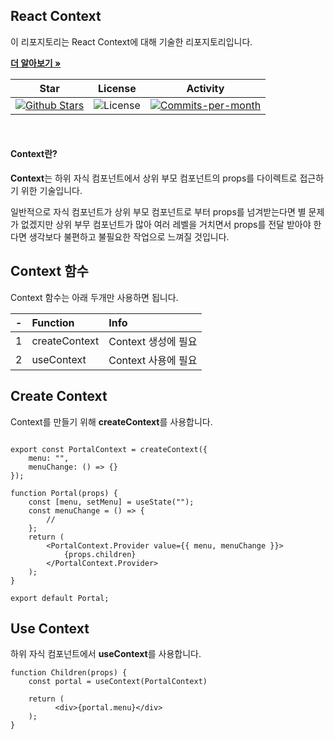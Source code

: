 ## React Context

이 리포지토리는 React Context에 대해 기술한 리포지토리입니다. <br />

<a href="https://github.com/devncore/devncore"><strong>더 알아보기 »</strong></a>
 
| Star | License | Activity |
|:----:|:-------:|:--------:|
| <a href="https://github.com/devncore/docs/stargazers"><img src="https://img.shields.io/github/stars/devncore/docs" alt="Github Stars"></a> | <img src="https://img.shields.io/github/license/devncore/docs" alt="License"> | <a href="https://github.com/devncore/docs/pulse"><img src="https://img.shields.io/github/commit-activity/m/devncore/docs" alt="Commits-per-month"></a> |

<br />

#### Context란?
**Context**는 하위 자식 컴포넌트에서 상위 부모 컴포넌트의 props를 다이렉트로 접근하기 위한 기술입니다.

일반적으로 자식 컴포넌트가 상위 부모 컴포넌트로 부터 props를 넘겨받는다면 별 문제가 없겠지만 상위 부무 컴포넌트가 많아 여러 레벨을 거치면서 props를 전달 받아야 한다면 생각보다 불편하고 불필요한 작업으로 느껴질 것입니다.

## Context 함수
Context 함수는 아래 두개만 사용하면 됩니다.

| - | Function | Info |
|:--:|:---|:----------| 
| 1 | createContext | Context 생성에 필요 |
| 2 | useContext | Context 사용에 필요 |

## Create Context
Context를 만들기 위해 **createContext**를 사용합니다.

```

export const PortalContext = createContext({
    menu: "",
    menuChange: () => {}
});

function Portal(props) {
    const [menu, setMenu] = useState("");
    const menuChange = () => {
        //
    };
    return (
        <PortalContext.Provider value={{ menu, menuChange }}>
            {props.children}
        </PortalContext.Provider>  
    );
}

export default Portal;
```

## Use Context
하위 자식 컴포넌트에서 **useContext**를 사용합니다.

```
function Children(props) {
    const portal = useContext(PortalContext)
   
    return (
          <div>{portal.menu}</div>
    );
}
```
